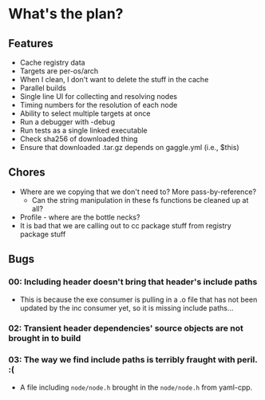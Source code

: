 # What's the plan?

## Features

- Cache registry data
- Targets are per-os/arch
- When I clean, I don't want to delete the stuff in the cache
- Parallel builds
- Single line UI for collecting and resolving nodes
- Timing numbers for the resolution of each node
- Ability to select multiple targets at once
- Run a debugger with -debug
- Run tests as a single linked executable
- Check sha256 of downloaded thing
- Ensure that downloaded .tar.gz depends on gaggle.yml (i.e., $this)

## Chores

- Where are we copying that we don't need to? More pass-by-reference?
  - Can the string manipulation in these fs functions be cleaned up at all?
- Profile - where are the bottle necks?
- It is bad that we are calling out to cc package stuff from registry package stuff

## Bugs

### 00: Including header doesn't bring that header's include paths
- This is because the exe consumer is pulling in a .o file that has not been
  updated by the inc consumer yet, so it is missing include paths...

### 02: Transient header dependencies' source objects are not brought in to build

### 03: The way we find include paths is terribly fraught with peril. :(
- A file including `node/node.h` brought in the `node/node.h` from yaml-cpp.